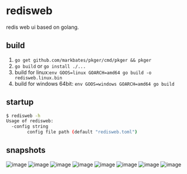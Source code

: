 # redisweb

redis web ui based on golang.

## build

1. `go get github.com/markbates/pkger/cmd/pkger && pkger`
3. `go build` or `go install ./...`
5. build for linux:`env GOOS=linux GOARCH=amd64 go build -o redisweb.linux.bin`
6. build for windows 64bit: `env GOOS=windows GOARCH=amd64 go build`

## startup

```bash
$ redisweb -h
Usage of redisweb:
  -config string
        config file path (default "redisweb.toml")

```

## snapshots
![image](https://user-images.githubusercontent.com/1940588/30140520-d5e9c8da-93a7-11e7-8b79-09cc3c24ed26.png)
![image](https://user-images.githubusercontent.com/1940588/30140593-45752924-93a8-11e7-8afc-033198aa13c1.png)
![image](https://user-images.githubusercontent.com/1940588/30140608-67b17132-93a8-11e7-8034-085e6f1ded26.png)
![image](https://user-images.githubusercontent.com/1940588/30140617-7977a8b4-93a8-11e7-955a-fe639d86b41b.png)
![image](https://user-images.githubusercontent.com/1940588/30140624-8b8e3b30-93a8-11e7-98fe-e09e79b91498.png)
![image](https://user-images.githubusercontent.com/1940588/30140641-a8b0c386-93a8-11e7-8d30-77a99eda6bfb.png)
![image](https://user-images.githubusercontent.com/1940588/30145525-68e4e82e-93c4-11e7-902b-18911786b05f.png)
![image](https://user-images.githubusercontent.com/1940588/30526969-cfb90608-9be8-11e7-8c78-e346a5a7c949.png)
